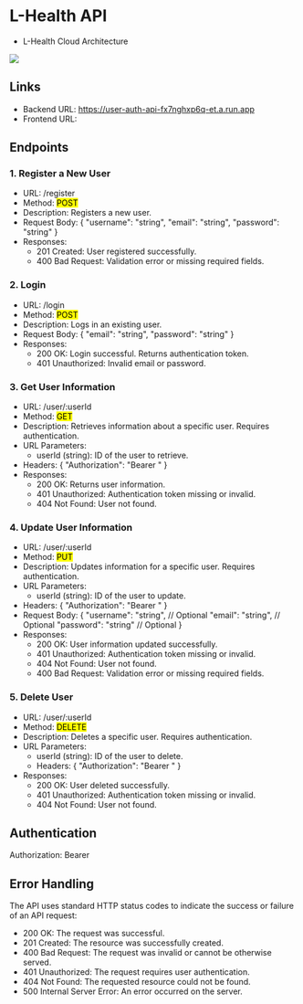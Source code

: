 # L-Health API

- L-Health Cloud Architecture
<img src="https://storage.googleapis.com/cloud_architecture/diagram%20CC.png">

## Links
- Backend URL: https://user-auth-api-fx7nghxp6q-et.a.run.app
- Frontend URL:
  
## Endpoints
### 1. Register a New User
- URL: /register
- Method: <mark>POST</mark>
- Description: Registers a new user.
- Request Body: {
  "username": "string",
  "email": "string",
  "password": "string"
}
- Responses:
  - 201 Created: User registered successfully.
  - 400 Bad Request: Validation error or missing required fields.
 
### 2. Login
- URL: /login
- Method: <mark>POST</mark>
- Description: Logs in an existing user.
- Request Body: {
  "email": "string",
  "password": "string"
}
- Responses:
  - 200 OK: Login successful. Returns authentication token.
  - 401 Unauthorized: Invalid email or password.

### 3. Get User Information
- URL: /user/:userId
- Method: <mark>GET</mark>
- Description: Retrieves information about a specific user. Requires authentication.
- URL Parameters:
  - userId (string): ID of the user to retrieve.
- Headers: {
  "Authorization": "Bearer <token>"
}
- Responses:
  - 200 OK: Returns user information.
  - 401 Unauthorized: Authentication token missing or invalid.
  - 404 Not Found: User not found.
 
### 4. Update User Information
- URL: /user/:userId
- Method: <mark>PUT</mark>
- Description: Updates information for a specific user. Requires authentication.
- URL Parameters:
  - userId (string): ID of the user to update.
- Headers: {
  "Authorization": "Bearer <token>"
}
- Request Body: {
  "username": "string",  // Optional
  "email": "string",     // Optional
  "password": "string"   // Optional
}
- Responses:
  - 200 OK: User information updated successfully.
  - 401 Unauthorized: Authentication token missing or invalid.
  - 404 Not Found: User not found.
  - 400 Bad Request: Validation error or missing required fields.
    
### 5. Delete User
- URL: /user/:userId
- Method: <mark>DELETE</mark>
- Description: Deletes a specific user. Requires authentication.
- URL Parameters:
    - userId (string): ID of the user to delete.
    - Headers: {
  "Authorization": "Bearer <token>"
}
- Responses:
  - 200 OK: User deleted successfully.
  - 401 Unauthorized: Authentication token missing or invalid.
  - 404 Not Found: User not found.

## Authentication
Authorization: Bearer <token>

## Error Handling
The API uses standard HTTP status codes to indicate the success or failure of an API request:
- 200 OK: The request was successful.
- 201 Created: The resource was successfully created.
- 400 Bad Request: The request was invalid or cannot be otherwise served.
- 401 Unauthorized: The request requires user authentication.
- 404 Not Found: The requested resource could not be found.
- 500 Internal Server Error: An error occurred on the server.

# 
